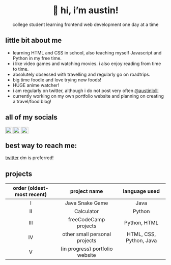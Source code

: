 <h1 align="center"> 👋 hi, i’m austin! </h1>
<p align="center"> college student learning frontend web development one day at a time </p>

## little bit about me

  - learning HTML and CSS in school, also teaching myself Javascript and Python in my free time. 
  - i like video games and watching movies. i also enjoy reading from time to time. 
  - absolutely obsessed with travelling and regularly go on roadtrips.
  - big time foodie and love trying new foods!
  - HUGE anime watcher!
  - i am regularly on twitter, although i do not post very often [@austinlolll](https://twitter.com/austinlolll)
  - currently working on my own portfolio website and planning on creating a travel/food blog!
## all of my socials
[<img align="left" alt="codeSTACKr | Twitter" width="22px" src="https://cdn2.iconfinder.com/data/icons/social-media-2285/512/1_Twitter_colored_svg-512.png" />][twitter]
[<img align="left" alt="codeSTACKr | LinkedIn" width="22px" src="https://cdn2.iconfinder.com/data/icons/social-media-2285/512/1_Linkedin_unofficial_colored_svg-512.png" />][linkedin]
[<img align="left" alt="codeSTACKr | Twitch" width="22px" src="https://cdn2.iconfinder.com/data/icons/social-media-2285/512/1_Twitch_colored_svg-256.png" />][twitch]

</br>

## best way to reach me:
[twitter](https://twitter.com/austinlolll) dm is preferred!

## projects

| order (oldest-most recent) | project name | language used |
|:------:|:-----------------:|:------:|
|   I  |Java Snake Game| Java |
|   II  |Calculator| Python |
|   III  |freeCodeCamp projects| Python, HTML |
|   IV  |other small personal projects| HTML, CSS, Python, Java |
|   V  |(in progress) portfolio website

</details>

[twitter]: https://twitter.com/austinlolll
[instagram]: https://instagram.com/a.l.mack
[linkedin]: https://linkedin.com/in/austin-mackey-695a2a210
[twitch]: https://www.twitch.tv/soapieelol
<!---
leeaustin9/leeaustin9 is a ✨ special ✨ repository because its `README.md` (this file) appears on your GitHub profile.
You can click the Preview link to take a look at your changes.
--->
